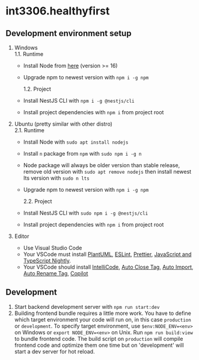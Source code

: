 # int3306.healthyfirst

## Development environment setup

1.  Windows<br>
    1.1. Runtime<br>

    - Install Node from <a href="https://nodejs.org/en/download/">here</a> (version >= 16)
    - Upgrade npm to newest version with `npm i -g npm`

      1.2. Project<br>

    - Install NestJS CLI with `npm i -g @nestjs/cli`
    - Install project dependencies with `npm i` from project root

2.  Ubuntu (pretty similar with other distro)<br>
    2.1. Runtime<br>

    - Install Node with `sudo apt install nodejs`
    - Install `n` package from `npm` with `sudo npm i -g n`
    - Node package will always be older version than stable release, remove old version with `sudo apt remove nodejs` then install newest lts version with `sudo n lts`
    - Upgrade npm to newest version with `npm i -g npm`

      2.2. Project<br>

    - Install NestJS CLI with `sudo npm i -g @nestjs/cli`
    - Install project dependencies with `npm i` from project root

3.  Editor<br>
    - Use Visual Studio Code
    - Your VSCode must install <a href="https://marketplace.visualstudio.com/items?itemName=jebbs.plantuml">PlantUML</a>, <a href="https://marketplace.visualstudio.com/items?itemName=dbaeumer.vscode-eslint">ESLint</a>, <a href="https://marketplace.visualstudio.com/items?itemName=esbenp.prettier-vscode">Prettier</a>, <a href="https://marketplace.visualstudio.com/items?itemName=ms-vscode.vscode-typescript-next">JavaScript and TypeScript Nightly</a>.
    - Your VSCode should install <a href="https://marketplace.visualstudio.com/items?itemName=VisualStudioExptTeam.vscodeintellicode">IntelliCode</a>, <a href="https://marketplace.visualstudio.com/items?itemName=formulahendry.auto-close-tag">Auto Close Tag</a>, <a href="https://marketplace.visualstudio.com/items?itemName=steoates.autoimport">Auto Import</a>, <a href="https://marketplace.visualstudio.com/items?itemName=formulahendry.auto-rename-tag">Auto Rename Tag</a>, <a href="https://marketplace.visualstudio.com/items?itemName=GitHub.copilot">Copilot</a>

## Development

1. Start backend development server with `npm run start:dev`
2. Building frontend bundle requires a little more work. You have to define which target environment your code will run on, in this case `production` or `development`. To specify target environment, use `$env:NODE_ENV=<env>` on Windows or `export NODE_ENV=<env>` on Unix. Run `npm run build:view` to bundle frontend code. The build script on `production` will compile frontend code and optimize them one time but on 'development' will start a dev server for hot reload.

